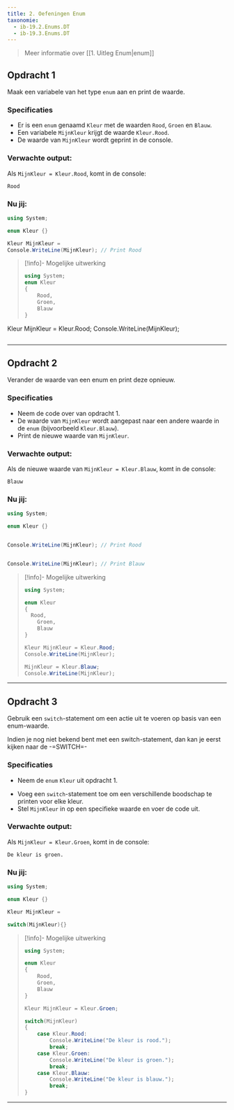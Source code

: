 ```yaml
---
title: 2. Oefeningen Enum
taxonomie:
  - ib-19.2.Enums.DT
  - ib-19.3.Enums.DT
---
```


> Meer informatie over [[1. Uitleg Enum|enum]]

## Opdracht 1
Maak een variabele van het type `enum` aan en print de waarde.

### Specificaties
- Er is een `enum` genaamd `Kleur` met de waarden `Rood`, `Groen` en `Blauw`.
- Een variabele `MijnKleur` krijgt de waarde `Kleur.Rood`.
- De waarde van `MijnKleur` wordt geprint in de console.

### Verwachte output:
Als `MijnKleur = Kleur.Rood`, komt in de console:
```
Rood
```

### Nu jij:
``` csharp runner
using System;

enum Kleur {}

Kleur MijnKleur =
Console.WriteLine(MijnKleur); // Print Rood
``` 

> [!info]- Mogelijke uitwerking
> ``` csharp
> using System;
> enum Kleur 
> {
>     Rood,
>     Groen,
>     Blauw
> }
> 
Kleur MijnKleur = Kleur.Rood;
Console.WriteLine(MijnKleur);
> ```

---

## Opdracht 2
Verander de waarde van een enum en print deze opnieuw.

### Specificaties
- Neem de code over van opdracht 1.
- De waarde van `MijnKleur` wordt aangepast naar een andere waarde in de `enum` (bijvoorbeeld `Kleur.Blauw`).
- Print de nieuwe waarde van `MijnKleur`.

### Verwachte output:
Als de nieuwe waarde van `MijnKleur = Kleur.Blauw`, komt in de console:
```
Blauw
```

### Nu jij:
``` csharp runner
using System;

enum Kleur {}


Console.WriteLine(MijnKleur); // Print Rood


Console.WriteLine(MijnKleur); // Print Blauw
``` 

> [!info]- Mogelijke uitwerking
> ``` csharp
> using System;
> 
> enum Kleur 
> {
> 	Rood,
>     Groen,
>     Blauw
> }
> 
> Kleur MijnKleur = Kleur.Rood;
> Console.WriteLine(MijnKleur);
> 
> MijnKleur = Kleur.Blauw;
> Console.WriteLine(MijnKleur);
> ```

---

## Opdracht 3
Gebruik een `switch`-statement om een actie uit te voeren op basis van een enum-waarde.

Indien je nog niet bekend bent met een switch-statement, dan kan je eerst kijken naar de -=SWITCH=-


### Specificaties
* Neem de `enum` `Kleur` uit opdracht 1.
- Voeg een `switch`-statement toe om een verschillende boodschap te printen voor elke kleur.
- Stel `MijnKleur` in op een specifieke waarde en voer de code uit.

### Verwachte output:
Als `MijnKleur = Kleur.Groen`, komt in de console:
```
De kleur is groen.
```

### Nu jij:
``` csharp runner
using System;

enum Kleur {}

Kleur MijnKleur =

switch(MijnKleur){}
``` 

> [!info]- Mogelijke uitwerking
> ``` csharp
> using System;
> 
> enum Kleur 
> {
>     Rood,
>     Groen,
>     Blauw
> }
> 
> Kleur MijnKleur = Kleur.Groen;
> 
> switch(MijnKleur) 
> {
>     case Kleur.Rood:
>         Console.WriteLine("De kleur is rood.");
>         break;
>     case Kleur.Groen:
>         Console.WriteLine("De kleur is groen.");
>         break;
>     case Kleur.Blauw:
>         Console.WriteLine("De kleur is blauw.");
>         break;
> }
> ```

---

